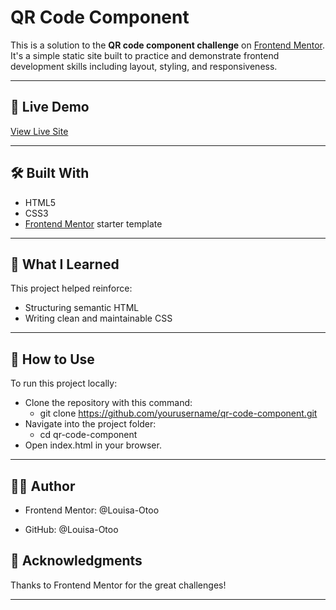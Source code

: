 # QR Code Component

This is a solution to the **QR code component challenge** on [Frontend Mentor](https://www.frontendmentor.io). It's a simple static site built to practice and demonstrate frontend development skills including layout, styling, and responsiveness.

---

## 🚀 Live Demo

[View Live Site](https://louisa-otoo.github.io/qr-component/)

---

## 🛠️ Built With

- HTML5
- CSS3
- [Frontend Mentor](https://www.frontendmentor.io) starter template

---

## 🎯 What I Learned

This project helped reinforce:

- Structuring semantic HTML
- Writing clean and maintainable CSS

---

## 📌 How to Use
To run this project locally:

- Clone the repository with this command:
  - git clone https://github.com/yourusername/qr-code-component.git
- Navigate into the project folder:
  - cd qr-code-component
- Open index.html in your browser.

---

## 🧑‍🎓 Author
 - Frontend Mentor: @Louisa-Otoo

 - GitHub: @Louisa-Otoo

## 📝 Acknowledgments
Thanks to Frontend Mentor for the great challenges!

---
